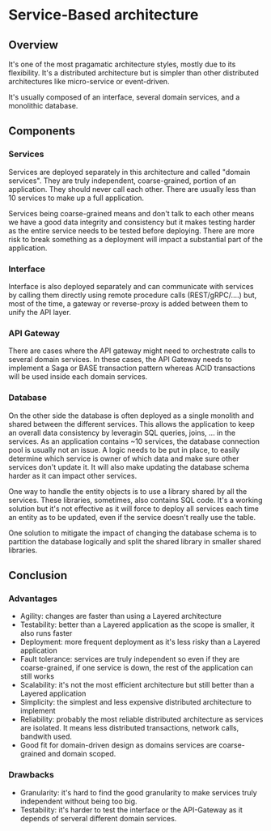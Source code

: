 # Service-Based architecture

## Overview

It's one of the most pragamatic architecture styles, mostly due to its flexibility.
It's a distributed architecture but is simpler than other distributed architectures like micro-service or event-driven.

It's usually composed of an interface, several domain services, and a monolithic database.

## Components

### Services

Services are deployed separately in this architecture and called "domain services".
They are truly independent, coarse-grained, portion of an application. 
They should never call each other. There are usually less than 10 services to make up a full application.

Services being coarse-grained means and don't talk to each other means we have a good data integrity and consistency but it makes testing harder as the entire service needs to be tested before deploying. 
There are more risk to break something as a deployment will impact a substantial part of the application.

### Interface

Interface is also deployed separately and can communicate with services by calling them directly using remote procedure calls (REST/gRPC/....) but, most of the time, a gateway or reverse-proxy is added between them to unify the API layer.

### API Gateway

There are cases where the API gateway might need to orchestrate calls to several domain services. 
In these cases, the API Gateway needs to implement a Saga or BASE transaction pattern whereas ACID transactions will be used inside each domain services.

### Database

On the other side the database is often deployed as a single monolith and shared between the different services. 
This allows the application to keep an overall data consistency by leveragin SQL queries, joins, ... in the services. 
As an application contains ~10 services, the database connection pool is usually not an issue. 
A logic needs to be put in place, to easily determine which service is owner of which data and make sure other services don't update it. 
It will also make updating the database schema harder as it can impact other services.

One way to handle the entity objects is to use a library shared by all the services.
These libraries, sometimes, also contains SQL code. 
It's a working solution but it's not effective as it will force to deploy all services each time an entity as to be updated, even if the service doesn't really use the table.

One solution to mitigate the impact of changing the database schema is to partition the database logically and split the shared library in smaller shared libraries.

## Conclusion

### Advantages

* Agility: changes are faster than using a Layered architecture
* Testability: better than a Layered application as the scope is smaller, it also runs faster
* Deployment: more frequent deployment as it's less risky than a Layered application
* Fault tolerance: services are truly independent so even if they are coarse-grained, if one service is down, the rest of the application can still works
* Scalability: it's not the most efficient architecture but still better than a Layered application
* Simplicity: the simplest and less expensive distributed architecture to implement
* Reliability: probably the most reliable distributed architecture as services are isolated. 
  It means less distributed transactions, network calls, bandwith used.
* Good fit for domain-driven design as domains services are coarse-grained and domain scoped.

### Drawbacks

* Granularity: it's hard to find the good granularity to make services truly independent without being too big.
* Testability: it's harder to test the interface or the API-Gateway as it depends of serveral different domain services.
